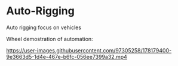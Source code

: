 # Auto-Rigging
Auto rigging focus on vehicles 

Wheel demostration of automation:


https://user-images.githubusercontent.com/97305258/178179400-9e3663d5-1d4e-467e-b6fc-056ee7399a32.mp4

